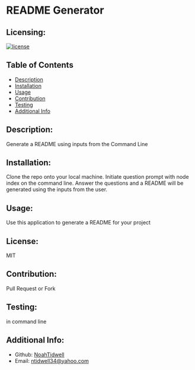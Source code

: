 
# README Generator

## Licensing:
[![license](https://img.shields.io/badge/license-MIT-blue)](https://shields.io)

## Table of Contents 
- [Description](#description)
- [Installation](#installation)
- [Usage](#usage)
- [Contribution](#contribution)
- [Testing](#testing)
- [Additional Info](#additional-info)

## Description:
Generate a README using inputs from the Command Line

## Installation:
Clone the repo onto your local machine. Initiate question prompt with node index on the command line. Answer the questions and a README will be generated using the inputs from the user.

## Usage:
Use this application to generate a README for your project

## License:
MIT

## Contribution:
Pull Request or Fork

## Testing:
in command line

## Additional Info:
- Github: [NoahTidwell](https://github.com/NoahTidwell)
- Email: ntidwell34@yahoo.com
